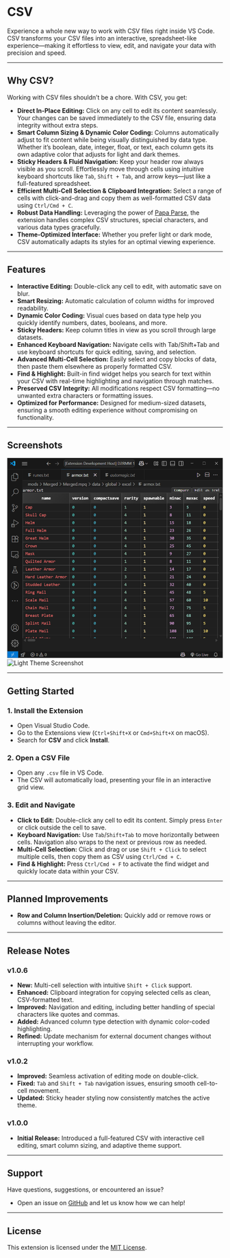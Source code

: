 # **CSV**

Experience a whole new way to work with CSV files right inside VS Code. CSV transforms your CSV files into an interactive, spreadsheet-like experience—making it effortless to view, edit, and navigate your data with precision and speed.

---

## Why CSV?

Working with CSV files shouldn’t be a chore. With CSV, you get:

- **Direct In-Place Editing:** Click on any cell to edit its content seamlessly. Your changes can be saved immediately to the CSV file, ensuring data integrity without extra steps.
- **Smart Column Sizing & Dynamic Color Coding:** Columns automatically adjust to fit content while being visually distinguished by data type. Whether it’s boolean, date, integer, float, or text, each column gets its own adaptive color that adjusts for light and dark themes.
- **Sticky Headers & Fluid Navigation:** Keep your header row always visible as you scroll. Effortlessly move through cells using intuitive keyboard shortcuts like `Tab`, `Shift + Tab`, and arrow keys—just like a full-featured spreadsheet.
- **Efficient Multi-Cell Selection & Clipboard Integration:** Select a range of cells with click-and-drag and copy them as well-formatted CSV data using `Ctrl/Cmd + C`.
- **Robust Data Handling:** Leveraging the power of [Papa Parse](https://www.papaparse.com/), the extension handles complex CSV structures, special characters, and various data types gracefully.
- **Theme-Optimized Interface:** Whether you prefer light or dark mode, CSV automatically adapts its styles for an optimal viewing experience.

---

## Features

- **Interactive Editing:** Double-click any cell to edit, with automatic save on blur.
- **Smart Resizing:** Automatic calculation of column widths for improved readability.
- **Dynamic Color Coding:** Visual cues based on data type help you quickly identify numbers, dates, booleans, and more.
- **Sticky Headers:** Keep column titles in view as you scroll through large datasets.
- **Enhanced Keyboard Navigation:** Navigate cells with Tab/Shift+Tab and use keyboard shortcuts for quick editing, saving, and selection.
- **Advanced Multi-Cell Selection:** Easily select and copy blocks of data, then paste them elsewhere as properly formatted CSV.
- **Find & Highlight:** Built-in find widget helps you search for text within your CSV with real-time highlighting and navigation through matches.
- **Preserved CSV Integrity:** All modifications respect CSV formatting—no unwanted extra characters or formatting issues.
- **Optimized for Performance:** Designed for medium-sized datasets, ensuring a smooth editing experience without compromising on functionality.

---

## Screenshots

![Dark Theme Screenshot](images/Screenshot_dark.png)
![Light Theme Screenshot](images/Screenshot_light.png)

---

## Getting Started

### 1. Install the Extension

- Open Visual Studio Code.
- Go to the Extensions view (`Ctrl+Shift+X` or `Cmd+Shift+X` on macOS).
- Search for **CSV** and click **Install**.

### 2. Open a CSV File

- Open any `.csv` file in VS Code.
- The CSV will automatically load, presenting your file in an interactive grid view.

### 3. Edit and Navigate

- **Click to Edit:** Double-click any cell to edit its content. Simply press `Enter` or click outside the cell to save.
- **Keyboard Navigation:** Use `Tab`/`Shift+Tab` to move horizontally between cells. Navigation also wraps to the next or previous row as needed.
- **Multi-Cell Selection:** Click and drag or use `Shift + Click` to select multiple cells, then copy them as CSV using `Ctrl/Cmd + C`.
- **Find & Highlight:** Press `Ctrl/Cmd + F` to activate the find widget and quickly locate data within your CSV.

---

## Planned Improvements

- **Row and Column Insertion/Deletion:** Quickly add or remove rows or columns without leaving the editor.

---

## Release Notes

### v1.0.6
- **New:** Multi-cell selection with intuitive `Shift + Click` support.
- **Enhanced:** Clipboard integration for copying selected cells as clean, CSV-formatted text.
- **Improved:** Navigation and editing, including better handling of special characters like quotes and commas.
- **Added:** Advanced column type detection with dynamic color-coded highlighting.
- **Refined:** Update mechanism for external document changes without interrupting your workflow.

### v1.0.2
- **Improved:** Seamless activation of editing mode on double-click.
- **Fixed:** `Tab` and `Shift + Tab` navigation issues, ensuring smooth cell-to-cell movement.
- **Updated:** Sticky header styling now consistently matches the active theme.

### v1.0.0
- **Initial Release:** Introduced a full-featured CSV with interactive cell editing, smart column sizing, and adaptive theme support.

---

## Support

Have questions, suggestions, or encountered an issue?  
- Open an issue on [GitHub](https://github.com/jonaraphael/csv.git/issues) and let us know how we can help!

---

## License

This extension is licensed under the [MIT License](https://opensource.org/licenses/MIT).
